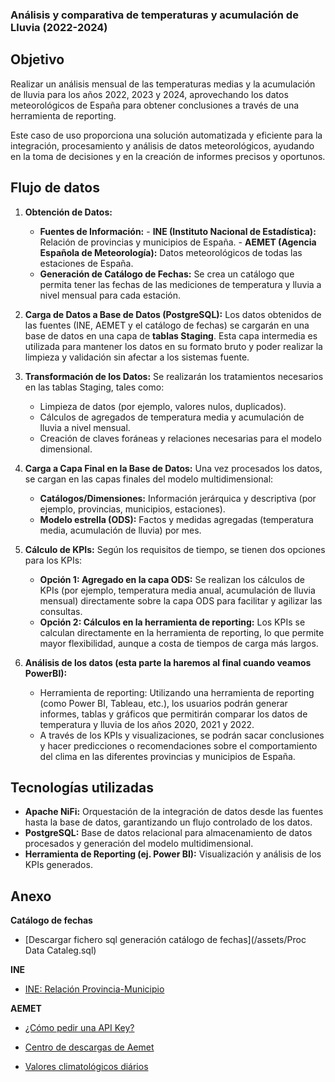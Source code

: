 ### Análisis y comparativa de temperaturas y acumulación de Lluvia (2022-2024)
## Objetivo
Realizar un análisis mensual de las temperaturas medias y la acumulación de lluvia para los años 2022, 2023 y 2024, aprovechando los datos meteorológicos de España para obtener conclusiones a través de una herramienta de reporting.

Este caso de uso proporciona una solución automatizada y eficiente para la integración, procesamiento y análisis de datos meteorológicos, ayudando en la toma de decisiones y en la creación de informes precisos y oportunos.

## Flujo de datos

1. **Obtención de Datos:**
    - **Fuentes de Información:**
            - **INE (Instituto Nacional de Estadística):** Relación de provincias y municipios de España.
            - **AEMET (Agencia Española de Meteorología):** Datos meteorológicos de todas las estaciones de España.
    - **Generación de Catálogo de Fechas:** Se crea un catálogo que permita tener las fechas de las mediciones de temperatura y lluvia a nivel mensual para cada estación.

2. **Carga de Datos a Base de Datos (PostgreSQL):**
   Los datos obtenidos de las fuentes (INE, AEMET y el catálogo de fechas) se cargarán en una base de datos en una capa de **tablas Staging**. Esta capa intermedia es utilizada para mantener los datos en su formato bruto y poder realizar la limpieza y validación sin afectar a los sistemas fuente.

3. **Transformación de los Datos:**
   Se realizarán los tratamientos necesarios en las tablas Staging, tales como:
     - Limpieza de datos (por ejemplo, valores nulos, duplicados).
     - Cálculos de agregados de temperatura media y acumulación de lluvia a nivel mensual.
     - Creación de claves foráneas y relaciones necesarias para el modelo dimensional.

4. **Carga a Capa Final en la Base de Datos:**
   Una vez procesados los datos, se cargan en las capas finales del modelo multidimensional:
     - **Catálogos/Dimensiones:** Información jerárquica y descriptiva (por ejemplo, provincias, municipios, estaciones).
     - **Modelo estrella (ODS):** Factos y medidas agregadas (temperatura media, acumulación de lluvia) por mes.

5. **Cálculo de KPIs:**
   Según los requisitos de tiempo, se tienen dos opciones para los KPIs:
     - **Opción 1: Agregado en la capa ODS:** Se realizan los cálculos de KPIs (por ejemplo, temperatura media anual, acumulación de lluvia mensual) directamente sobre la capa ODS para facilitar y agilizar las consultas.
     - **Opción 2: Cálculos en la herramienta de reporting:** Los KPIs se calculan directamente en la herramienta de reporting, lo que permite mayor flexibilidad, aunque a costa de tiempos de carga más largos.

6. **Análisis de los datos (esta parte la haremos al final cuando veamos PowerBI):**
    - Herramienta de reporting: Utilizando una herramienta de reporting (como Power BI, Tableau, etc.), los usuarios podrán generar informes, tablas y gráficos que permitirán comparar los datos de temperatura y lluvia de los años 2020, 2021 y 2022.  
    - A través de los KPIs y visualizaciones, se podrán sacar conclusiones y hacer predicciones o recomendaciones sobre el comportamiento del clima en las diferentes provincias y municipios de España.

## Tecnologías utilizadas
- **Apache NiFi:** Orquestación de la integración de datos desde las fuentes hasta la base de datos, garantizando un flujo controlado de los datos.
- **PostgreSQL:** Base de datos relacional para almacenamiento de datos procesados y generación del modelo multidimensional.
- **Herramienta de Reporting (ej. Power BI):** Visualización y análisis de los KPIs generados.

## Anexo

**Catálogo de fechas**

-   [Descargar fichero sql generación catálogo de fechas](/assets/Proc Data Cataleg.sql)


**INE**

-   [INE: Relación Provincia-Municipio](https://www.ine.es/daco/daco42/codmun/22codmun.xlsx)

**AEMET**

-   [¿Cómo pedir una API Key?](https://opendata.aemet.es/centrodedescargas/docs/FAQs170621.pdf)

-   [Centro de descargas de Aemet](https://opendata.aemet.es/centrodedescargas/inicio)

-   [Valores climatológicos diários](https://opendata.aemet.es/dist/index.html?#!/valoresclimatologicos/Climatolog%C3%ADas_diarias)